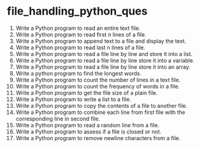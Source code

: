 # file_handling_python_ques
1. Write a Python program to read an entire text file. 
2. Write a Python program to read first n lines of a file. 
3. Write a Python program to append text to a file and display the text. 
4. Write a Python program to read last n lines of a file. 
5. Write a Python program to read a file line by line and store it into a list. 
6. Write a Python program to read a file line by line store it into a variable. 
7. Write a Python program to read a file line by line store it into an array. 
8. Write a python program to find the longest words. 
9. Write a Python program to count the number of lines in a text file. 
10. Write a Python program to count the frequency of words in a file. 
11. Write a Python program to get the file size of a plain file. 
12. Write a Python program to write a list to a file. 
13. Write a Python program to copy the contents of a file to another file.
14. Write a Python program to combine each line from first file with the corresponding line in second file.
15. Write a Python program to read a random line from a file.
16. Write a Python program to assess if a file is closed or not.
17. Write a Python program to remove newline characters from a file.
